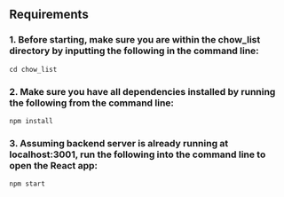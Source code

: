 ## Requirements

### 1. Before starting, make sure you are within the chow_list directory by inputting the following in the command line:

    cd chow_list


### 2. Make sure you have all dependencies installed by running the following from the command line:

    npm install

### 3. Assuming backend server is already running at localhost:3001, run the following into the command line to open the React app:

    npm start
